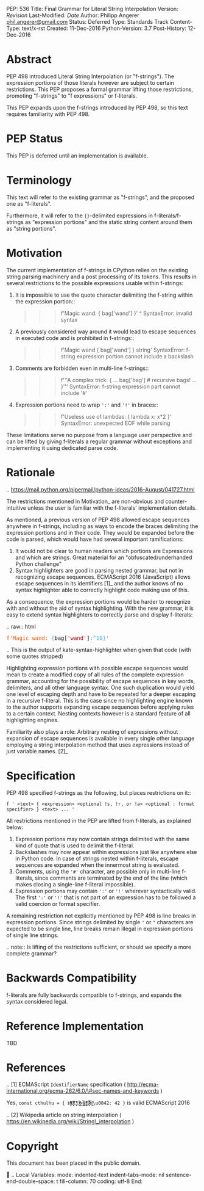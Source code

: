 PEP: 536 Title: Final Grammar for Literal String Interpolation Version:
$Revision$ Last-Modified: $Date$ Author: Philipp Angerer
<phil.angerer@gmail.com> Status: Deferred Type: Standards Track
Content-Type: text/x-rst Created: 11-Dec-2016 Python-Version: 3.7
Post-History: 12-Dec-2016

Abstract
========

PEP 498 introduced Literal String Interpolation (or "f-strings"). The
expression portions of those literals however are subject to certain
restrictions. This PEP proposes a formal grammar lifting those
restrictions, promoting "f-strings" to "f expressions" or f-literals.

This PEP expands upon the f-strings introduced by PEP 498, so this text
requires familiarity with PEP 498.

PEP Status
==========

This PEP is deferred until an implementation is available.

Terminology
===========

This text will refer to the existing grammar as "f-strings", and the
proposed one as "f-literals".

Furthermore, it will refer to the `{}`-delimited expressions in
f-literals/f-strings as "expression portions" and the static string
content around them as "string portions".

Motivation
==========

The current implementation of f-strings in CPython relies on the
existing string parsing machinery and a post processing of its tokens.
This results in several restrictions to the possible expressions usable
within f-strings:

1.  It is impossible to use the quote character delimiting the f-string
    within the expression portion::

    > > > f'Magic wand: { bag\['wand'\] }' \^ SyntaxError: invalid
    > > > syntax

2.  A previously considered way around it would lead to escape sequences
    in executed code and is prohibited in f-strings::

    > > > f'Magic wand { bag\[\'wand\'\] } string' SyntaxError: f-string
    > > > expression portion cannot include a backslash

3.  Comments are forbidden even in multi-line f-strings::

    > > > f'''A complex trick: { ... bag\['bag'\] \# recursive bags! ...
    > > > }''' SyntaxError: f-string expression part cannot include '\#'

4.  Expression portions need to wrap `':'` and `'!'` in braces::

    > > > f'Useless use of lambdas: { lambda x: x\*2 }' SyntaxError:
    > > > unexpected EOF while parsing

These limitations serve no purpose from a language user perspective and
can be lifted by giving f-literals a regular grammar without exceptions
and implementing it using dedicated parse code.

Rationale
=========

..
https://mail.python.org/pipermail/python-ideas/2016-August/041727.html

The restrictions mentioned in Motivation\_ are non-obvious and
counter-intuitive unless the user is familiar with the f-literals'
implementation details.

As mentioned, a previous version of PEP 498 allowed escape sequences
anywhere in f-strings, including as ways to encode the braces delimiting
the expression portions and in their code. They would be expanded before
the code is parsed, which would have had several important
ramifications:

1.  It would not be clear to human readers which portions are
    Expressions and which are strings. Great material for an
    "obfuscated/underhanded Python challenge"
2.  Syntax highlighters are good in parsing nested grammar, but not in
    recognizing escape sequences. ECMAScript 2016 (JavaScript) allows
    escape sequences in its identifiers \[1\]\_ and the author knows of
    no syntax highlighter able to correctly highlight code making use of
    this.

As a consequence, the expression portions would be harder to recognize
with and without the aid of syntax highlighting. With the new grammar,
it is easy to extend syntax highlighters to correctly parse and display
f-literals:

.. raw:: html

<pre><span style=color:#ff5500>f'Magic wand: </span><span style=color:#3daee9>{</span>bag[<span style=color:#bf0303>'wand'</span>]<span style=color:#3daee9>:^10}</span><span style=color:#ff5500>'</span></pre>

.. This is the output of kate-syntax-highlighter when given that code
(with some quotes stripped)

Highlighting expression portions with possible escape sequences would
mean to create a modified copy of all rules of the complete expression
grammar, accounting for the possibility of escape sequences in key
words, delimiters, and all other language syntax. One such duplication
would yield one level of escaping depth and have to be repeated for a
deeper escaping in a recursive f-literal. This is the case since no
highlighting engine known to the author supports expanding escape
sequences before applying rules to a certain context. Nesting contexts
however is a standard feature of all highlighting engines.

Familiarity also plays a role: Arbitrary nesting of expressions without
expansion of escape sequences is available in every single other
language employing a string interpolation method that uses expressions
instead of just variable names. \[2\]\_

Specification
=============

PEP 498 specified f-strings as the following, but places restrictions on
it::

    f ' <text> { <expression> <optional !s, !r, or !a> <optional : format specifier> } <text> ... '

All restrictions mentioned in the PEP are lifted from f-literals, as
explained below:

1.  Expression portions may now contain strings delimited with the same
    kind of quote that is used to delimit the f-literal.
2.  Backslashes may now appear within expressions just like anywhere
    else in Python code. In case of strings nested within f-literals,
    escape sequences are expanded when the innermost string is
    evaluated.
3.  Comments, using the `'#'` character, are possible only in multi-line
    f-literals, since comments are terminated by the end of the line
    (which makes closing a single-line f-literal impossible).
4.  Expression portions may contain `':'` or `'!'` wherever
    syntactically valid. The first `':'` or `'!'` that is not part of an
    expression has to be followed a valid coercion or format specifier.

A remaining restriction not explicitly mentioned by PEP 498 is line
breaks in expression portions. Since strings delimited by single `'` or
`"` characters are expected to be single line, line breaks remain
illegal in expression portions of single line strings.

.. note:: Is lifting of the restrictions sufficient, or should we
specify a more complete grammar?

Backwards Compatibility
=======================

f-literals are fully backwards compatible to f-strings, and expands the
syntax considered legal.

Reference Implementation
========================

TBD

References
==========

.. \[1\] ECMAScript `IdentifierName` specification (
http://ecma-international.org/ecma-262/6.0/\#sec-names-and-keywords )

Yes, `const cthulhu = { H̹̙̦̮͉̩̗̗ͧ̇̏̊̾Eͨ͆͒̆ͮ̃͏̷̮̣̫̤̣Cͯ̂͐͏̨̛͔̦̟͈̻O̜͎͍͙͚̬̝̣̽ͮ͐͗̀ͤ̍̀͢M̴̡̲̭͍͇̼̟̯̦̉̒͠Ḛ̛̙̞̪̗ͥͤͩ̾͑̔͐ͅṮ̴̷̷̗̼͍̿̿̓̽͐H̙̙̔̄͜\u0042: 42 }` is valid ECMAScript 2016

.. \[2\] Wikipedia article on string interpolation (
https://en.wikipedia.org/wiki/String\_interpolation )

Copyright
=========

This document has been placed in the public domain.

 .. Local Variables: mode: indented-text indent-tabs-mode: nil
sentence-end-double-space: t fill-column: 70 coding: utf-8 End:

